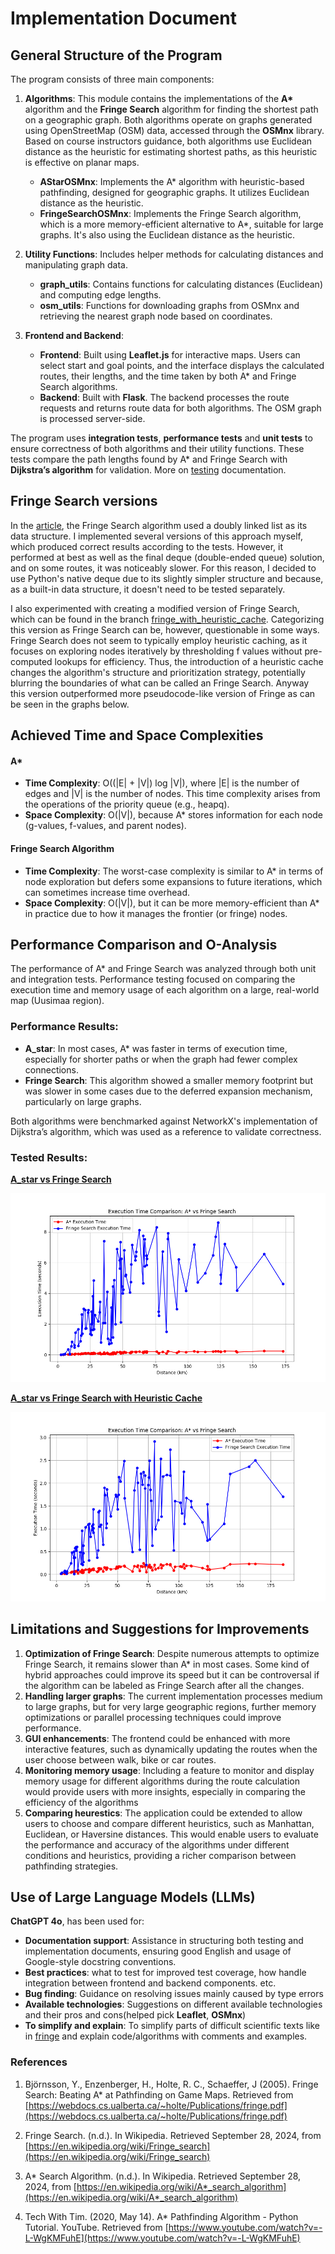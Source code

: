 # Implementation Document

## General Structure of the Program

The program consists of three main components:

1. **Algorithms**: This module contains the implementations of the **A\*** algorithm and the **Fringe Search** algorithm for finding the shortest path on a geographic graph. Both algorithms operate on graphs generated using OpenStreetMap (OSM) data, accessed through the **OSMnx** library. Based on course instructors guidance, both algorithms use Euclidean distance as the heuristic for estimating shortest paths, as this heuristic is effective on planar maps.

   - **AStarOSMnx**: Implements the A\* algorithm with heuristic-based pathfinding, designed for geographic graphs. It utilizes Euclidean distance as the heuristic.
   - **FringeSearchOSMnx**: Implements the Fringe Search algorithm, which is a more memory-efficient alternative to A\*, suitable for large graphs. It's also using the Euclidean distance as the heuristic.
   
2. **Utility Functions**: Includes helper methods for calculating distances and manipulating graph data.
   - **graph_utils**: Contains functions for calculating distances (Euclidean) and computing edge lengths.
   - **osm_utils**: Functions for downloading graphs from OSMnx and retrieving the nearest graph node based on coordinates.

3. **Frontend and Backend**: 
   - **Frontend**: Built using **Leaflet.js** for interactive maps. Users can select start and goal points, and the interface displays the calculated routes, their lengths, and the time taken by both A\* and Fringe Search algorithms.
   - **Backend**: Built with **Flask**. The backend processes the route requests and returns route data for both algorithms. The OSM graph is processed server-side.

The program uses **integration tests**, **performance tests** and **unit tests** to ensure correctness of both algorithms and their utility functions. These tests compare the path lengths found by A* and Fringe Search with **Dijkstra’s algorithm** for validation. More on [testing](./testing.md) documentation.

## Fringe Search versions

In the [article](https://webdocs.cs.ualberta.ca/~holte/Publications/fringe.pdf), the Fringe Search algorithm used a doubly linked list as its data structure. I implemented several versions of this approach myself, which produced correct results according to the tests. However, it performed at best as well as the final deque (double-ended queue) solution, and on some routes, it was noticeably slower. For this reason, I decided to use Python's native deque due to its slightly simpler structure and because, as a built-in data structure, it doesn't need to be tested separately.

I also experimented with creating a modified version of Fringe Search, which can be found in the branch [fringe_with_heuristic_cache](https://github.com/sampsaoinonen/TiRa-RouteOptimizer/tree/fringe_with_heuristic_cache). Categorizing this version as Fringe Search can be, however, questionable in some ways. Fringe Search does not seem to typically employ heuristic caching, as it focuses on exploring nodes iteratively by thresholding f values without pre-computed lookups for efficiency. Thus, the introduction of a heuristic cache changes the algorithm's structure and prioritization strategy, potentially blurring the boundaries of what can be called an Fringe Search. Anyway this version outperformed more pseudocode-like version of Fringe as can be seen in the graphs below.

## Achieved Time and Space Complexities

#### A*

- **Time Complexity**: O((|E| + |V|) log |V|), where |E| is the number of edges and |V| is the number of nodes. This time complexity arises from the operations of the priority queue (e.g., heapq).
- **Space Complexity**: O(|V|), because A* stores information for each node (g-values, f-values, and parent nodes).

#### Fringe Search Algorithm

- **Time Complexity**: The worst-case complexity is similar to A* in terms of node exploration but defers some expansions to future iterations, which can sometimes increase time overhead.
- **Space Complexity**: O(|V|), but it can be more memory-efficient than A* in practice due to how it manages the frontier (or fringe) nodes.

## Performance Comparison and O-Analysis
The performance of A* and Fringe Search was analyzed through both unit and integration tests. Performance testing focused on comparing the execution time and memory usage of each algorithm on a large, real-world map (Uusimaa region).

### Performance Results:

- **A_star**: In most cases, A* was faster in terms of execution time, especially for shorter paths or when the graph had fewer complex connections.
- **Fringe Search**: This algorithm showed a smaller memory footprint but was slower in some cases due to the deferred expansion mechanism, particularly on large graphs.

Both algorithms were benchmarked against NetworkX's implementation of Dijkstra’s algorithm, which was used as a reference to validate correctness.

### Tested Results:

[**A_star vs Fringe Search**](https://github.com/sampsaoinonen/TiRa-RouteOptimizer/)

![A_star_vs_Fringe_Search_performance_test](./images/A_star_vs_Fringe_Search_performance_test.jpg)

[**A_star vs Fringe Search with Heuristic Cache**](https://github.com/sampsaoinonen/TiRa-RouteOptimizer/tree/fringe_with_heuristic_cache)

![A_star_vs_Fringe_with_heuristic_cache_performance_test](./images/A_star_vs_Fringe_with_heuristic_cache_performance_test.jpg)  


## Limitations and Suggestions for Improvements

1. **Optimization of Fringe Search**: Despite numerous attempts to optimize Fringe Search, it remains slower than A* in most cases. Some kind of hybrid approaches could improve its speed but it can be controversal if the algorithm can be labeled as Fringe Search after all the changes.
2. **Handling larger graphs**: The current implementation processes medium to large graphs, but for very large geographic regions, further memory optimizations or parallel processing techniques could improve performance.
3. **GUI enhancements**: The frontend could be enhanced with more interactive features, such as dynamically updating the routes when the user choose between walk, bike or car routes.
4. **Monitoring memory usage**:  Including a feature to monitor and display memory usage for different algorithms during the route calculation would provide users with more insights, especially in comparing the efficiency of the algorithms
5. **Comparing heurestics**:  The application could be extended to allow users to choose and compare different heuristics, such as Manhattan, Euclidean, or Haversine distances. This would enable users to evaluate the performance and accuracy of the algorithms under different conditions and heuristics, providing a richer comparison between pathfinding strategies.


## Use of Large Language Models (LLMs)

**ChatGPT 4o**, has been used for:
- **Documentation support**: Assistance in structuring both testing and implementation documents, ensuring good English and usage of Google-style docstring conventions.
- **Best practices**: what to test for improved test coverage, how handle integration between frontend and backend components. etc.
- **Bug finding**: Guidance on resolving issues mainly caused by type errors
- **Available technologies**: Suggestions on different available technologies and their pros and cons(helped pick **Leaflet**, **OSMnx**)
- **To simplify and explain**: To simplify parts of difficult scientific texts like in [fringe](https://webdocs.cs.ualberta.ca/~holte/Publications/fringe.pdf) and explain code/algorithms with comments and examples.



### References

1. Björnsson, Y., Enzenberger, H., Holte, R. C., Schaeffer, J (2005). Fringe Search: Beating A* at Pathfinding on Game Maps. Retrieved from [https://webdocs.cs.ualberta.ca/~holte/Publications/fringe.pdf](https://webdocs.cs.ualberta.ca/~holte/Publications/fringe.pdf)

2. Fringe Search. (n.d.). In Wikipedia. Retrieved September 28, 2024, from [https://en.wikipedia.org/wiki/Fringe_search](https://en.wikipedia.org/wiki/Fringe_search)

3. A* Search Algorithm. (n.d.). In Wikipedia. Retrieved September 28, 2024, from [https://en.wikipedia.org/wiki/A*_search_algorithm](https://en.wikipedia.org/wiki/A*_search_algorithm)

4. Tech With Tim. (2020, May 14). A* Pathfinding Algorithm - Python Tutorial. YouTube. Retrieved from [https://www.youtube.com/watch?v=-L-WgKMFuhE](https://www.youtube.com/watch?v=-L-WgKMFuhE)